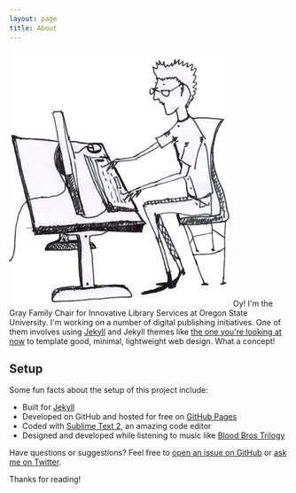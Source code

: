 ```yaml
---
layout: page
title: About
---
```


<img src="/images/typing-small.png" class="about-img">  Oy! I'm the Gray Family Chair for Innovative Library Services at Oregon State University. I'm working on a number of digital publishing initiatives. One of them involves using [Jekyll](http://jekyllrb.com) and Jekyll themes like [the one you're looking at now](http://hyde.getpoole.com) to template good, minimal, lightweight web design. What a concept!

## Setup

Some fun facts about the setup of this project include:

* Built for [Jekyll](http://jekyllrb.com)
* Developed on GitHub and hosted for free on [GitHub Pages](https://pages.github.com)
* Coded with [Sublime Text 2](http://sublimetext.com), an amazing code editor
* Designed and developed while listening to music like [Blood Bros Trilogy](https://soundcloud.com/maddecent/sets/blood-bros-series)

Have questions or suggestions? Feel free to [open an issue on GitHub](https://github.com/poole/issues/new) or [ask me on Twitter](https://twitter.com/mdo).

Thanks for reading!
